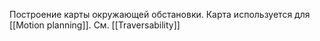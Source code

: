 Построение карты окружающей обстановки. Карта используется для [[Motion planning]].
См. [[Traversability]]